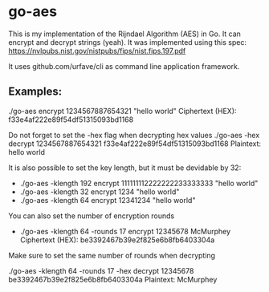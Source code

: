 # go-aes
This is my implementation of the Rijndael Algorithm (AES) in Go. It can encrypt and decrypt strings (yeah).
It was implemented using this spec: https://nvlpubs.nist.gov/nistpubs/fips/nist.fips.197.pdf

It uses github.com/urfave/cli as command line application framework.

## Examples: 
./go-aes encrypt 1234567887654321 "hello world"
Ciphertext (HEX): f33e4af222e89f54df51315093bd1168

Do not forget to set the -hex flag when decrypting hex values
./go-aes -hex decrypt 1234567887654321 f33e4af222e89f54df51315093bd1168
Plaintext: hello world


It is also possible to set the key length, but it must be devidable by 32:
- ./go-aes -klength 192 encrypt 111111112222222233333333 "hello world"
- ./go-aes -klength 32 encrypt 1234 "hello world"
- ./go-aes -klength 64 encrypt 12341234 "hello world"

You can also set the number of encryption rounds 
- ./go-aes -klength 64 -rounds 17 encrypt 12345678 McMurphey
Ciphertext (HEX): be3392467b39e2f825e6b8fb6403304a

Make sure to set the same number of rounds when decrypting

./go-aes -klength 64 -rounds 17 -hex decrypt 12345678 be3392467b39e2f825e6b8fb6403304a
Plaintext: McMurphey





